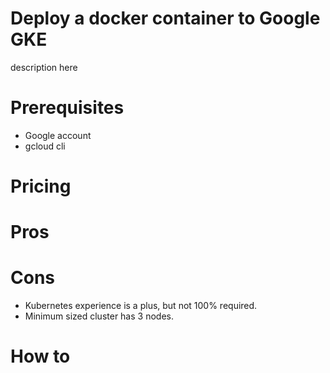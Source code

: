 
# Deploy a docker container to Google GKE

description here

# Prerequisites

- Google account
- gcloud cli

# Pricing

# Pros

# Cons

- Kubernetes experience is a plus, but not 100% required.
- Minimum sized cluster has 3 nodes.

# How to